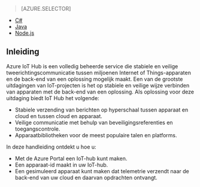 > [AZURE.SELECTOR]
- [C#](../articles/iot-hub/iot-hub-csharp-csharp-getstarted.md)
- [Java](../articles/iot-hub/iot-hub-java-java-getstarted.md)
- [Node.js](../articles/iot-hub/iot-hub-node-node-getstarted.md)

## Inleiding

Azure IoT Hub is een volledig beheerde service die stabiele en veilige tweerichtingscommunicatie tussen miljoenen Internet of Things-apparaten en de back-end van een oplossing mogelijk maakt. Een van de grootste uitdagingen van IoT-projecten is het op stabiele en veilige wijze verbinden van apparaten met de back-end van een oplossing. Als oplossing voor deze uitdaging biedt IoT Hub het volgende:

- Stabiele verzending van berichten op hyperschaal tussen apparaat en cloud en tussen cloud en apparaat.
- Veilige communicatie met behulp van beveiligingsreferenties en toegangscontrole.
- Apparaatbibliotheken voor de meest populaire talen en platforms.

In deze handleiding ontdekt u hoe u:

- Met de Azure Portal een IoT-hub kunt maken.
- Een apparaat-id maakt in uw IoT-hub.
- Een gesimuleerd apparaat kunt maken dat telemetrie verzendt naar de back-end van uw cloud en daarvan opdrachten ontvangt.


<!--HONumber=sep16_HO2-->


